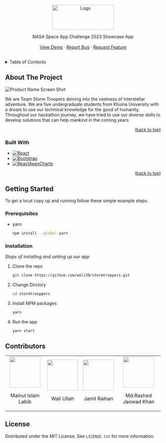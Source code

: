 <!-- PROJECT LOGO -->
<br />
<div align="center">
  <a href="https://github.com/othneildrew/Best-README-Template">
    <img src="https://res.cloudinary.com/plutonic39/image/upload/v1696648725/mdy845clrmse64v9l619.png" alt="Logo" width="200" height="80">
  </a>

  <!-- <h3 align="center">Storm Troopers</h3> -->

  <p align="center">
    NASA Space App Challenge 2023 Showcase App
    <br />
    <br />
    <a href="https://storm-troopers.netlify.app">View Demo</a>
    ·
    <a href="https://github.com/wali39/stormtroppers/issues">Report Bug</a>
    ·
    <a href="https://github.com/wali39/stormtroppers/issues">Request Feature</a>
  </p>
</div>

<!-- TABLE OF CONTENTS -->
<br/>
<details>
  <summary>Table of Contents</summary>
  <ol>
    <li>
      <a href="#about-the-project">About The Project</a>
      <ul>
        <li><a href="#built-with">Built With</a></li>
      </ul>
    </li>
    <li>
      <a href="#getting-started">Getting Started</a>
      <ul>
        <li><a href="#prerequisites">Prerequisites</a></li>
        <li><a href="#installation">Installation</a></li>
      </ul>
    </li>
    <li><a href="#license">License</a></li>
  </ol>
</details>

<!-- ABOUT THE PROJECT -->

## About The Project

![Product Name Screen Shot](https://res.cloudinary.com/plutonic39/image/upload/v1696781676/sxpi1ei2hnekgngb40zc.png)

We are Team Storm Troopers delving into the vastness of interstellar adventure. We are five undergraduate students from Khulna University with a dream to use our technical knowledge for the good of humanity. Throughout our hackathon journey, we have tried to use our diverse skills to develop solutions that can help mankind in the coming years

<p align="right">(<a href="#readme-top">back to top</a>)</p>

### Built With

- [![React][React.js]][React-url]
- [![Bootstrap][Bootstrap.com]][Bootstrap-url]
- [![ReactApexCharts][ReactApexCharts]][ReactApexCharts-url]

<p align="right">(<a href="#readme-top">back to top</a>)</p>

<!-- GETTING STARTED -->

## Getting Started

To get a local copy up and running follow these simple example steps.

### Prerequisites

- yarn
  ```sh
  npm install --global yarn
  ```

### Installation

_Steps of installing and setting up our app_

1. Clone the repo
   ```sh
   git clone https://github.com/wali39/stormtroppers.git
   ```
2. Change Dirctory
   ```sh
   cd stormtrooppers
   ```
3. Install NPM packages
   ```sh
   yarn
   ```
4. Run the app
   ```sh
   yarn start
   ```

<!-- USAGE EXAMPLES -->

## Contributors

<table>
<tr>
<td align="center">
<img src="https://res.cloudinary.com/plutonic39/image/upload/v1696784258/labib.png?size=50" height=100>

Mainul Islam Labib

</td>
<td align="center">
<img src="https://res.cloudinary.com/plutonic39/image/upload/v1696784124/wali.png?size=50" height=100>

Wali Ullah

</td>
<td align="center">
<img src="https://res.cloudinary.com/plutonic39/image/upload/v1696784124/johir.png" height=100>

Jamil Raihan

</td>
<td align="center">
<img src="https://res.cloudinary.com/plutonic39/image/upload/v1696784123/jaowad.png" height=100>

Md.Rashed Jaowad Khan

</td>

</tr>
</table>

## License

Distributed under the MIT License. See `LICENSE.txt` for more information.

<!-- MARKDOWN LINKS & IMAGES -->

[logo]: https://res.cloudinary.com/plutonic39/image/upload/v1696648725/mdy845clrmse64v9l619.png
[React.js]: https://img.shields.io/badge/React-20232A?style=for-the-badge&logo=react&logoColor=61DAFB
[React-url]: https://reactjs.org/
[Bootstrap.com]: https://img.shields.io/badge/Bootstrap-563D7C?style=for-the-badge&logo=bootstrap&logoColor=white
[Bootstrap-url]: https://getbootstrap.com
[ReactApexCharts]: https://img.shields.io/badge/ReactApexCharts-563D7C?style=for-the-badge&&logoColor=white
[ReactApexCharts-url]: https://apexcharts.com/docs/react-charts/
